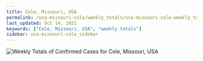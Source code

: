 ```yaml
---
title: Cole, Missouri, USA
permalink: /usa-missouri-cole/weekly_totals/usa-missouri-cole-weekly_totals.html
last_updated: Oct 14, 2021
keywords: ["Cole, Missouri, USA", "weekly totals"]
sidebar: usa-missouri-cole_sidebar
---
```


![Weekly Totals of Confirmed Cases for Cole, Missouri, USA](/covid_tracker/images/graphs/usa-missouri-cole-weekly_totals_graph.png)
